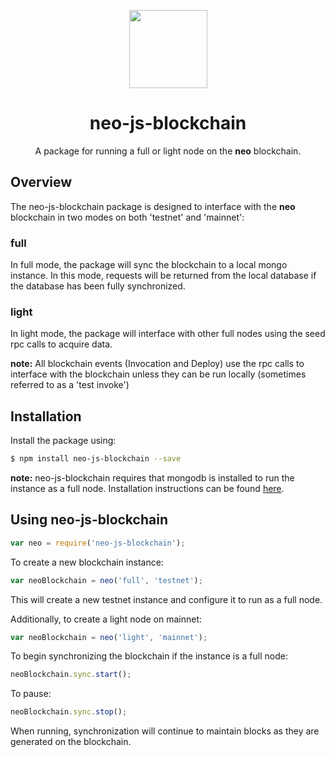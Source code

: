 <p align="center">
  <img 
    src="http://res.cloudinary.com/vidsy/image/upload/v1503160820/CoZ_Icon_DARKBLUE_200x178px_oq0gxm.png" 
    width="125px;">
</p>

<h1 align="center">neo-js-blockchain</h1>

<p align="center">
  A package for running a full or light node on the <b>neo</b> blockchain.
</p>


## Overview
The neo-js-blockchain package is designed to interface with the **neo** blockchain in two modes on both 'testnet' and 'mainnet':

### full ###

In full mode, the package will sync the blockchain to a local mongo instance.  In this mode, requests will be returned from the local database if the database has been fully synchronized.

### light ###

In light mode, the package will interface with other full nodes using the seed rpc calls to acquire data.

**note:** All blockchain events (Invocation and Deploy) use the rpc calls to interface with the blockchain unless they can be run locally (sometimes referred to as a 'test invoke')

## Installation
Install the package using:

```bash
$ npm install neo-js-blockchain --save
```

**note:** neo-js-blockchain requires that mongodb is installed to run the instance as a full node.
Installation instructions can be found [here](https://docs.mongodb.com/manual/installation/).


## Using neo-js-blockchain

```js
var neo = require('neo-js-blockchain');
```

To create a new blockchain instance:
```js
var neoBlockchain = neo('full', 'testnet');
```
This will create a new testnet instance and configure it to run as a full node.

Additionally, to create a light node on mainnet:
```js
var neoBlockchain = neo('light', 'mainnet');
```

To begin synchronizing the blockchain if the instance is a full node:
```js
neoBlockchain.sync.start();
```
To pause:
```js
neoBlockchain.sync.stop();
```
When running, synchronization will continue to maintain blocks as they are generated on the blockchain.



